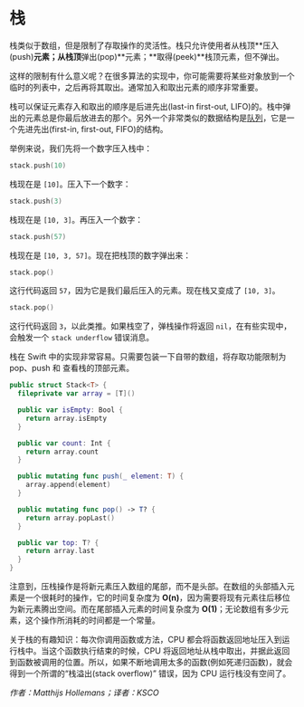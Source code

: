 # 栈

栈类似于数组，但是限制了存取操作的灵活性。栈只允许使用者从栈顶**压入(push)**元素；从栈顶**弹出(pop)**元素；**取得(peek)**栈顶元素，但不弹出。

这样的限制有什么意义呢？在很多算法的实现中，你可能需要将某些对象放到一个临时的列表中，之后再将其取出。通常加入和取出元素的顺序非常重要。

栈可以保证元素存入和取出的顺序是后进先出(last-in first-out, LIFO)的。栈中弹出的元素总是你最后放进去的那个。另外一个非常类似的数据结构是[队列](../Queue/)，它是一个先进先出(first-in, first-out, FIFO)的结构。

举例来说，我们先将一个数字压入栈中：

```swift
stack.push(10)
```

栈现在是 `[10]`。压入下一个数字：

```swift
stack.push(3)
```

栈现在是 `[10, 3]`。再压入一个数字：

```swift
stack.push(57)
```

栈现在是 `[10, 3, 57]`。现在把栈顶的数字弹出来：

```swift
stack.pop()
```

这行代码返回 `57`，因为它是我们最后压入的元素。现在栈又变成了 `[10, 3]`。

```swift
stack.pop()
```

这行代码返回 `3`，以此类推。如果栈空了，弹栈操作将返回 `nil`，在有些实现中，会触发一个 `stack underflow` 错误消息。

栈在 Swift 中的实现非常容易。只需要包装一下自带的数组，将存取功能限制为 pop、push 和 查看栈的顶部元素。

```swift
public struct Stack<T> {
  fileprivate var array = [T]()

  public var isEmpty: Bool {
    return array.isEmpty
  }

  public var count: Int {
    return array.count
  }

  public mutating func push(_ element: T) {
    array.append(element)
  }

  public mutating func pop() -> T? {
    return array.popLast()
  }

  public var top: T? {
    return array.last
  }
}
```

注意到，压栈操作是将新元素压入数组的尾部，而不是头部。在数组的头部插入元素是一个很耗时的操作，它的时间复杂度为 **O(n)**，因为需要将现有元素往后移位为新元素腾出空间。而在尾部插入元素的时间复杂度为 **O(1)**；无论数组有多少元素，这个操作所消耗的时间都是一个常量。

关于栈的有趣知识：每次你调用函数或方法，CPU 都会将函数返回地址压入到运行栈中。当这个函数执行结束的时候，CPU 将返回地址从栈中取出，并据此返回到函数被调用的位置。所以，如果不断地调用太多的函数(例如死递归函数)，就会得到一个所谓的“栈溢出(stack overflow)” 错误，因为 CPU 运行栈没有空间了。

*作者：Matthijs Hollemans；译者：KSCO*